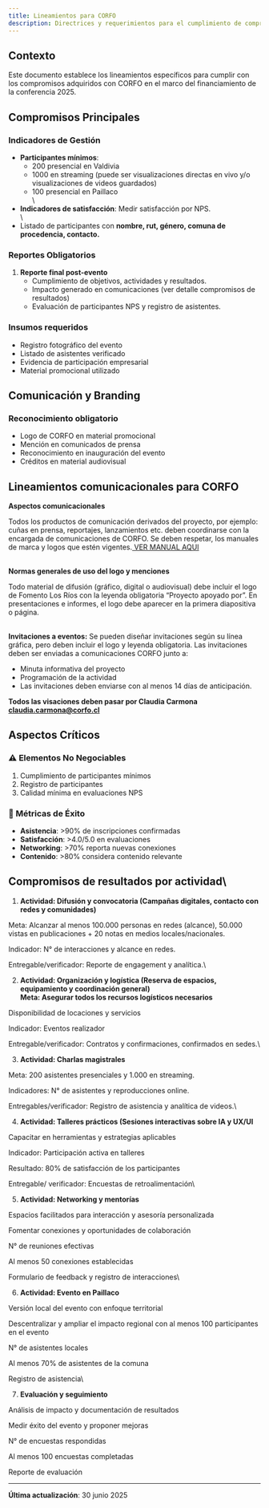 ```yaml
---
title: Lineamientos para CORFO
description: Directrices y requerimientos para el cumplimiento de compromisos con CORFO
---
```

## **Contexto**

Este documento establece los lineamientos específicos para cumplir con los compromisos adquiridos con CORFO en el marco del financiamiento de la conferencia 2025.

## **Compromisos Principales**

### **Indicadores de Gestión**

- **Participantes mínimos**:&nbsp;
  - 200 presencial en Valdivia
  - 1000 en streaming (puede ser visualizaciones directas en vivo y/o visualizaciones de videos guardados)&nbsp;
  - 100 presencial en Paillaco\
    \
- **Indicadores de satisfacción**: Medir satisfacción por NPS.\
  \
- Listado de participantes con **nombre, rut, género, comuna de procedencia, contacto.**

### **Reportes Obligatorios**

1. **Reporte final post-evento**
   - Cumplimiento de objetivos, actividades y resultados.
   - Impacto generado en comunicaciones (ver detalle compromisos de resultados)
   - Evaluación de participantes NPS y registro de asistentes.

### **Insumos requeridos**

- Registro fotográfico del evento
- Listado de asistentes verificado
- Evidencia de participación empresarial
- Material promocional utilizado

## **Comunicación y Branding**

### **Reconocimiento obligatorio**

- Logo de CORFO en material promocional
- Mención en comunicados de prensa
- Reconocimiento en inauguración del evento
- Créditos en material audiovisual

## **Lineamientos comunicacionales para CORFO**

**Aspectos comunicacionales**

Todos los productos de comunicación derivados del proyecto, por ejemplo: cuñas en prensa, reportajes, lanzamientos etc. deben coordinarse con la encargada de comunicaciones de CORFO. Se deben respetar, los manuales de marca y logos que estén vigentes.[ VER MANUAL AQUI](https://drive.google.com/file/d/14pC15B9TeZC8Nta5oQBXlGVl1ahcfzt_/view?usp=drive_link)

\
**Normas generales de uso del logo y menciones**

Todo material de difusión (gráfico, digital o audiovisual) debe incluir el logo de Fomento Los Ríos con la leyenda obligatoria “Proyecto apoyado por”. En presentaciones e informes, el logo debe aparecer en la primera diapositiva o página.

\
**Invitaciones a eventos:** Se pueden diseñar invitaciones según su línea gráfica, pero deben incluir el logo y leyenda obligatoria. Las invitaciones deben ser enviadas a comunicaciones CORFO junto a:

- Minuta informativa del proyecto
- Programación de la actividad
- Las invitaciones deben enviarse con al menos 14 días de anticipación.

**Todos las visaciones deben pasar por Claudia Carmona claudia.carmona@corfo.cl**

## **Aspectos Críticos**

### **⚠️ Elementos No Negociables**

1. Cumplimiento de participantes mínimos
1. Registro de participantes
1. Calidad mínima en evaluaciones NPS

### **🎯 Métricas de Éxito**

- **Asistencia**: >90% de inscripciones confirmadas
- **Satisfacción**: >4.0/5.0 en evaluaciones
- **Networking**: >70% reporta nuevas conexiones
- **Contenido**: >80% considera contenido relevante

## **Compromisos de resultados por actividad**\

1. **Actividad: Difusión y convocatoria (Campañas digitales, contacto con redes y comunidades)**

Meta: Alcanzar al menos 100.000 personas en redes (alcance), 50.000 vistas en publicaciones + 20 notas en medios locales/nacionales.

Indicador: N° de interacciones y alcance en redes.

Entregable/verificador: Reporte de engagement y analítica.\

2. **Actividad: Organización y logística (Reserva de espacios, equipamiento y coordinación general) \
   Meta: Asegurar todos los recursos logísticos necesarios**

Disponibilidad de locaciones y servicios

Indicador: Eventos realizador

Entregable/verificador: Contratos y confirmaciones, confirmados en sedes.\

3. **Actividad: Charlas magistrales**&nbsp;

Meta: 200 asistentes presenciales y 1.000 en streaming.

Indicadores: N° de asistentes y reproducciones online.

Entregables/verificador: Registro de asistencia y analítica de videos.\

4. **Actividad: Talleres prácticos (Sesiones interactivas sobre IA y UX/UI**

Capacitar en herramientas y estrategias aplicables

Indicador: Participación activa en talleres

Resultado: 80% de satisfacción de los participantes

Entregable/ verificador: Encuestas de retroalimentación\

5. **Actividad: Networking y mentorías**

Espacios facilitados para interacción y asesoría personalizada

Fomentar conexiones y oportunidades de colaboración

N° de reuniones efectivas

Al menos 50 conexiones establecidas

Formulario de feedback y registro de interacciones\

6. **Actividad: Evento en Paillaco**

Versión local del evento con enfoque territorial

Descentralizar y ampliar el impacto regional con al menos 100 participantes en el evento

N° de asistentes locales

Al menos 70% de asistentes de la comuna

Registro de asistencia\

7. **Evaluación y seguimiento**

Análisis de impacto y documentación de resultados

Medir éxito del evento y proponer mejoras

N° de encuestas respondidas

Al menos 100 encuestas completadas

Reporte de evaluación

---

**Última actualización**: 30 junio 2025
